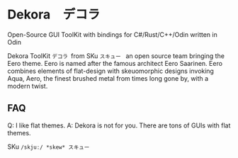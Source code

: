 # Dekora　デコラ
Open-Source GUI ToolKit with bindings for C#/Rust/C++/Odin written in Odin

Dekora ToolKit ```デコラ ```from SKu ```スキュー ``` an open source team bringing the Eero theme.  Eero is named after the famous architect Eero Saarinen.  Eero combines elements of flat-design with skeuomorphic designs invoking Aqua, Aero, the finest brushed metal from times long gone by, with a modern twist.  

## FAQ

Q: I like flat themes.
A: Dekora is not for you.  There are tons of GUIs with flat themes.

 SKu ``` /skjuː/ *skew* スキュー ```
